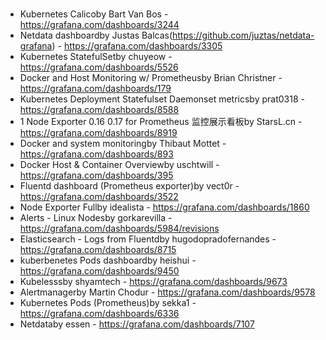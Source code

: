 #

* Kubernetes Calicoby Bart Van Bos - https://grafana.com/dashboards/3244
* Netdata dashboardby Justas Balcas(https://github.com/juztas/netdata-grafana) - https://grafana.com/dashboards/3305
* Kubernetes StatefulSetby chuyeow - https://grafana.com/dashboards/5526
* Docker and Host Monitoring w/ Prometheusby Brian Christner - https://grafana.com/dashboards/179
* Kubernetes Deployment Statefulset Daemonset metricsby prat0318 - https://grafana.com/dashboards/8588
* 1 Node Exporter 0.16 0.17 for Prometheus 监控展示看板by StarsL.cn - https://grafana.com/dashboards/8919
* Docker and system monitoringby Thibaut Mottet - https://grafana.com/dashboards/893
* Docker Host & Container Overviewby uschtwill - https://grafana.com/dashboards/395
* Fluentd dashboard (Prometheus exporter)by vect0r - https://grafana.com/dashboards/3522
* Node Exporter Fullby idealista - https://grafana.com/dashboards/1860
* Alerts - Linux Nodesby gorkarevilla - https://grafana.com/dashboards/5984/revisions
* Elasticsearch - Logs from Fluentdby hugodopradofernandes - https://grafana.com/dashboards/8715
* kuberbenetes Pods dashboardby heishui - https://grafana.com/dashboards/9450
* Kubelesssby shyamtech - https://grafana.com/dashboards/9673
* Alertmanagerby Martin Chodur - https://grafana.com/dashboards/9578
* Kubernetes Pods (Prometheus)by sekka1 - https://grafana.com/dashboards/6336
* Netdataby essen - https://grafana.com/dashboards/7107
